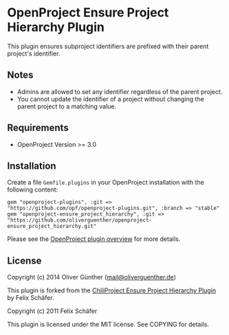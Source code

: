 # OpenProject Ensure Project Hierarchy Plugin

This plugin ensures subproject identifiers are prefixed with their parent
project's identifier.

## Notes

* Admins are allowed to set any identifier regardless of the parent project.
* You cannot update the identifier of a project without changing the parent project to a matching value.

## Requirements

* OpenProject Version >= 3.0


## Installation

Create a file `Gemfile.plugins` in your OpenProject installation with the following content:

	gem "openproject-plugins", :git => "https://github.com/opf/openproject-plugins.git", :branch => "stable"
	gem "openproject-ensure_project_hierarchy", :git => "https://github.com/oliverguenther/openproject-ensure_project_hierarchy.git"


Please see the [OpenProject plugin overview](https://www.openproject.org/projects/openproject/wiki/OpenProject_Plug-Ins)
for more details.

## License

Copyright (c) 2014 Oliver Günther (mail@oliverguenther.de)

This plugin is forked from the [ChiliProject Ensure Project Hierarchy Plugin](https://github.com/thegcat/chiliproject_ensure_project_hierarchy) by Felix Schäfer.

Copyright (c) 2011 Felix Schäfer

This plugin is licensed under the MIT license. See COPYING for details.
